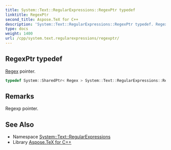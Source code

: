 ```yaml
---
title: System::Text::RegularExpressions::RegexPtr typedef
linktitle: RegexPtr
second_title: Aspose.TeX for C++
description: 'System::Text::RegularExpressions::RegexPtr typedef. Regex pointer in C++.'
type: docs
weight: 1400
url: /cpp/system.text.regularexpressions/regexptr/
---
```

## RegexPtr typedef


[Regex](../regex/) pointer.

```cpp
typedef System::SharedPtr< Regex > System::Text::RegularExpressions::RegexPtr
```

## Remarks


Regexp pointer. 
## See Also

* Namespace [System::Text::RegularExpressions](../)
* Library [Aspose.TeX for C++](../../)
